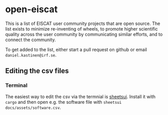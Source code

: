 # open-eiscat

This is a list of EISCAT user community projects that are open source. The list exists to minimize re-inventing of wheels, to promote higher scientific quality across the user community by communicating similar efforts, and to connect the community. 

To get added to the list, either start a pull request on github or email `daniel.kastinen@irf.se`. 

## Editing the csv files

### Terminal

The easiest way to edit the csv via the termnial is [sheetsui](https://github.com/zaphar/sheetsui). Install it with `cargo` and then open e.g. the software file with `sheetsui docs/assets/software.csv`.